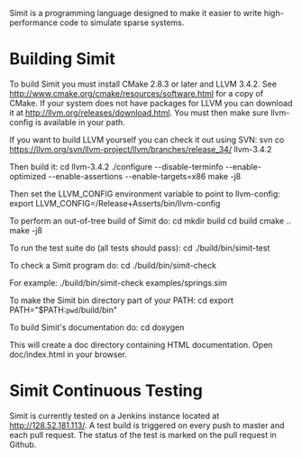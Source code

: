 Simit is a programming language designed to make it easier to write
high-performance code to simulate sparse systems.

Building Simit
==============
To build Simit you must install CMake 2.8.3 or later and LLVM 3.4.2.  See
http://www.cmake.org/cmake/resources/software.html for a copy of CMake. If your
system does not have packages for LLVM you can download it at
http://llvm.org/releases/download.html. You must then make sure llvm-config is
available in your path.

If you want to build LLVM yourself you can check it out using SVN:
  svn co https://llvm.org/svn/llvm-project/llvm/branches/release_34/ llvm-3.4.2

Then build it:
  cd llvm-3.4.2
  ./configure --disable-terminfo --enable-optimized --enable-assertions --enable-targets=x86
  make -j8

Then set the LLVM_CONFIG environment variable to point to llvm-config:
  export LLVM_CONFIG=<path to llvm>/Release+Asserts/bin/llvm-config


To perform an out-of-tree build of Simit do:
  cd <simit-directory>
  mkdir build
  cd build
  cmake ..
  make -j8

To run the test suite do (all tests should pass):
  cd <simit-directory>
  ./build/bin/simit-test

To check a Simit program do:
  cd <simit-directory>
  ./build/bin/simit-check <simit-program>

For example:
  ./build/bin/simit-check examples/springs.sim

To make the Simit bin directory part of your PATH:
  cd <simit-directory>
  export PATH="$PATH:`pwd`/build/bin"

To build Simit's documentation do:
  cd <simit-directory>
  doxygen

This will create a doc directory containing HTML documentation.
Open doc/index.html in your browser.

Simit Continuous Testing
========================
Simit is currently tested on a Jenkins instance located at
http://128.52.181.113/. A test build is triggered on every push to master and
each pull request. The status of the test is marked on the pull request in
Github.
